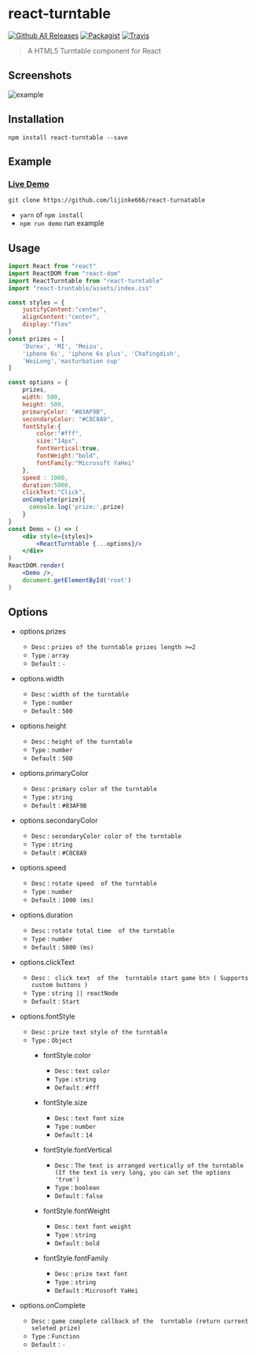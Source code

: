 # react-turntable
[![Github All Releases](https://img.shields.io/github/downloads/atom/atom/total.svg?style=flat-square)](https://www.npmjs.com/package/react-turntable)
[![Packagist](https://img.shields.io/packagist/l/doctrine/orm.svg?style=flat-square)](https://www.npmjs.com/package/react-turntable)
[![Travis](https://img.shields.io/travis/rust-lang/rust.svg?style=flat-square)](https://www.npmjs.com/package/react-turntable)
> A HTML5 Turntable component for React

## Screenshots
![example](https://github.com/lijinke666/react-turntable/blob/master/assetsImg/example.png)

## Installation
```
npm install react-turntable --save
```

## Example
### [Live Demo](https://lijinke666.github.io/react-turntable/)

```
git clone https://github.com/lijinke666/react-turnatable
```
 - `yarn` of `npm install`
 - `npm run demo`   run example


## Usage
```jsx
import React from "react"
import ReactDOM from "react-dom"
import ReactTurntable from "react-turntable"
import "react-truntable/assets/index.css"

const styles = {
    justifyContent:"center",
    alignContent:"center",
    display:"flex"
}
const prizes = [
    'Durex', 'MI', 'Meizu', 
    'iphone 6s', 'iphone 6s plus', 'Chafingdish',
    'WeiLong','masturbation cup'
]

const options = {
    prizes,
    width: 500,
    height: 500,
    primaryColor: "#83AF9B",
    secondaryColor: "#C8C8A9",
    fontStyle:{
        color:"#fff",
        size:"14px",
        fontVertical:true,
        fontWeight:"bold",
        fontFamily:"Microsoft YaHei"
    },
    speed : 1000,                  
    duration:5000,               
    clickText:"Click",
    onComplete(prize){
      console.log('prize:',prize)
    }
}
const Demo = () => (
    <div style={styles}>
        <ReactTurntable {...options}/>
    </div>
)
ReactDOM.render(
    <Demo />,
    document.getElementById('root')
)
```


## Options 
- options.prizes
  - `Desc` : `prizes of the turntable prizes length >=2`
  - `Type` : `array`
  - `Default` : `-`

- options.width 
  - `Desc` : `width of the turntable`
  - `Type` : `number`
  - `Default` : `500`

- options.height 
  - `Desc` : `height of the turntable`
  - `Type` : `number`
  - `Default` : `500`

- options.primaryColor 
  - `Desc` : `primary color of the turntable`
  - `Type` : `string`
  - `Default` : `#83AF9B`

- options.secondaryColor 
  - `Desc` : `secondaryColor color of the turntable`
  - `Type` : `string`
  - `Default` : `#C8C8A9`

- options.speed 
  - `Desc` : `rotate speed  of the turntable`
  - `Type` : `number`
  - `Default` : `1000 (ms)`

- options.duration 
  - `Desc` : `rotate total time  of the turntable`
  - `Type` : `number`
  - `Default` : `5000 (ms)`

- options.clickText 
  - `Desc` : ` click text  of the  turntable start game btn ( Supports custom buttons )`
  - `Type` : `string || reactNode`
  - `Default` : `Start`

- options.fontStyle 
  - `Desc` : `prize text style of the turntable`
  - `Type` : `Object`
    - fontStyle.color 
       - `Desc` : `text color`
       - `Type` : `string`
       - `Default` : `#fff`

    - fontStyle.size 
       - `Desc` : `text font size`
       - `Type` : `number`
       - `Default` : `14`

    - fontStyle.fontVertical 
       - `Desc` : `The text is arranged vertically of the turntable (If the text is very long, you can set the options 'true')`
       - `Type` : `boolean`
       - `Default` : `false`

    - fontStyle.fontWeight 
       - `Desc` : `text font weight`
       - `Type` : `string`
       - `Default` : `bold`

    - fontStyle.fontFamily 
       - `Desc` : `prize text font`
       - `Type` : `string`
       - `Default` : `Microsoft YaHei`

- options.onComplete 
  - `Desc` : `game complete callback of the  turntable (return current seleted prize)`
  - `Type` : `Function`
  - `Default` : `-`
  
  
  
